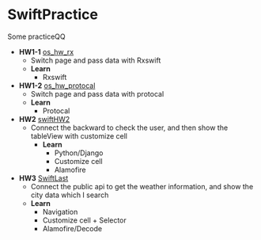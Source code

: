 # SwiftPractice
Some practiceQQ

* **HW1-1** 
[os_hw_rx](/os_hw_rx)
    * Switch page and pass data with Rxswift
    * **Learn** 
        * Rxswift
* **HW1-2** 
[os_hw_protocal](/os_hw_protocal)
    * Switch page and pass data with protocal
    * **Learn** 
        * Protocal
* **HW2** 
[swiftHW2](/swiftHW2) 
    * Connect the backward to check the user, and then show the tableView with customize cell
       * **Learn** 
         * Python/Django
         * Customize cell
         * Alamofire
* **HW3** 
[SwiftLast](/SwiftLast)
    * Connect the public api to get the weather information, and show the city data which I search
    * **Learn** 
      * Navigation
      * Customize cell + Selector
      * Alamofire/Decode
